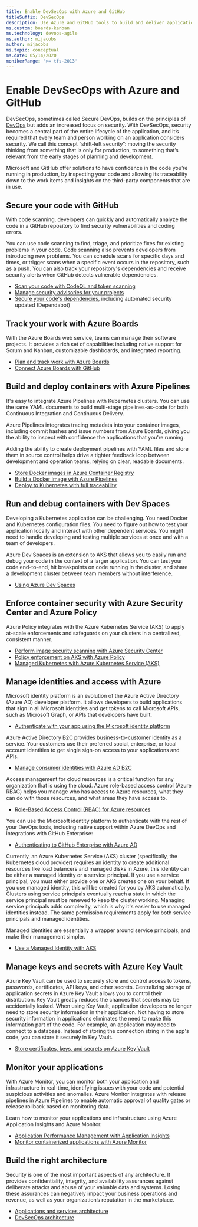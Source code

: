 ```yaml
---
title: Enable DevSecOps with Azure and GitHub
titleSuffix: DevSecOps
description: Use Azure and GitHub tools to build and deliver applications with a focus on security in every step of the process.
ms.custom: boards-kanban 
ms.technology: devops-agile
ms.author: mijacobs
author: mijacobs
ms.topic: conceptual
ms.date: 05/14/2020
monikerRange: '>= tfs-2013'
---
```


# Enable DevSecOps with Azure and GitHub

DevSecOps, sometimes called Secure DevOps, builds on the principles of [DevOps](https://azure.microsoft.com/overview/what-is-devops/) but adds an increased focus on security. With DevSecOps, security becomes a central part of the entire lifecycle of the application, and it’s required that every team and person working on an application considers security. We call this concept “shift-left security”: moving the security thinking from something that is only for production, to something that’s relevant from the early stages of planning and development. 

Microsoft and GitHub offer solutions to have confidence in the code you’re running in production, by inspecting your code and allowing its traceability down to the work items and insights on the third-party components that are in use. 

## Secure your code with GitHub

With code scanning, developers can quickly and automatically analyze the code in a GitHub repository to find security vulnerabilities and coding errors.

You can use code scanning to find, triage, and prioritize fixes for existing problems in your code. Code scanning also prevents developers from introducing new problems. You can schedule scans for specific days and times, or trigger scans when a specific event occurs in the repository, such as a push. You can also track your repository's dependencies and receive security alerts when GitHub detects vulnerable dependencies.

- [Scan your code with CodeQL and token scanning](https://help.github.com/github/finding-security-vulnerabilities-and-errors-in-your-code/automatically-scanning-your-code-for-vulnerabilities-and-errors)  
- [Manage security advisories for your projects](https://help.github.com/github/managing-security-vulnerabilities/managing-security-vulnerabilities-in-your-project)  
 - [Secure your code's dependencies](https://help.github.com/github/managing-security-vulnerabilities/managing-vulnerabilities-in-your-projects-dependencies), including automated security updated (Dependabot)

## Track your work with Azure Boards  

With the Azure Boards web service, teams can manage their software projects. It provides a rich set of capabilities including native support for Scrum and Kanban, customizable dashboards, and integrated reporting.

- [Plan and track work with Azure Boards](https://docs.microsoft.com/azure/devops/boards/get-started/plan-track-work)  
- [Connect Azure Boards with GitHub](https://docs.microsoft.com/azure/devops/boards/github)   


## Build and deploy containers with Azure Pipelines

It's easy to integrate Azure Pipelines with Kubernetes clusters. You can use the same YAML documents to build multi-stage pipelines-as-code for both Continuous Integration and Continuous Delivery.

Azure Pipelines integrates tracing metadata into your container images, including commit hashes and issue numbers from Azure Boards, giving you the ability to inspect with confidence the applications that you're running.

Adding the ability to create deployment pipelines with YAML files and store them in source control helps drive a tighter feedback loop between development and operation teams, relying on clear, readable documents.

- [Store Docker images in Azure Container Registry](https://docs.microsoft.com/azure/devops/pipelines/ecosystems/containers/acr-template) 
- [Build a Docker image with Azure Pipelines](https://docs.microsoft.com/azure/devops/pipelines/ecosystems/containers/build-image)   
- [Deploy to Kubernetes with full traceability](https://docs.microsoft.com/azure/devops/pipelines/process/environments-kubernetes)   


## Run and debug containers with Dev Spaces

Developing a Kubernetes application can be challenging. You need Docker and Kubernetes configuration files. You need to figure out how to test your application locally and interact with other dependent services. You might need to handle developing and testing multiple services at once and with a team of developers.

Azure Dev Spaces is an extension to AKS that allows you to easily run and debug your code in the context of a larger application. You can test your code end-to-end, hit breakpoints on code running in the cluster, and share a development cluster between team members without interference.

- [Using Azure Dev Spaces](https://docs.microsoft.com/azure/dev-spaces/how-dev-spaces-works)  


## Enforce container security with Azure Security Center and Azure Policy

Azure Policy integrates with the Azure Kubernetes Service (AKS) to apply at-scale enforcements and safeguards on your clusters in a centralized, consistent manner.

 - [Perform image security scanning with Azure Security Center](https://docs.microsoft.com/azure/security-center/azure-container-registry-integration)
- [Policy enforcement on AKS with Azure Policy](https://docs.microsoft.com/azure/governance/policy/concepts/rego-for-aks) 
- [Managed Kubernetes with Azure Kubernetes Service (AKS)](https://docs.microsoft.com/azure/aks/)   

## Manage identities and access with Azure

Microsoft identity platform is an evolution of the Azure Active Directory (Azure AD) developer platform. It allows developers to build applications that sign in all Microsoft identities and get tokens to call Microsoft APIs, such as Microsoft Graph, or APIs that developers have built.

- [Authenticate with your app using the Microsoft identity platform](https://docs.microsoft.com/azure/active-directory/develop/)  

Azure Active Directory B2C provides business-to-customer identity as a service. Your customers use their preferred social, enterprise, or local account identities to get single sign-on access to your applications and APIs.

- [Manage consumer identities with Azure AD B2C](https://docs.microsoft.com/azure/active-directory-b2c/)   

Access management for cloud resources is a critical function for any organization that is using the cloud. Azure role-based access control (Azure RBAC) helps you manage who has access to Azure resources, what they can do with those resources, and what areas they have access to.

- [Role-Based Access Control (RBAC) for Azure resources](https://docs.microsoft.com/azure/role-based-access-control/overview)   

You can use the Microsoft identity platform to authenticate with the rest of your DevOps tools, including native support within Azure DevOps and integrations with GitHub Enterprise:

- [Authenticating to GitHub Enterprise with Azure AD](https://help.github.com/en/github/setting-up-and-managing-organizations-and-teams/connecting-your-identity-provider-to-your-organization)

Currently, an Azure Kubernetes Service (AKS) cluster (specifically, the Kubernetes cloud provider) requires an identity to create additional resources like load balancers and managed disks in Azure, this identity can be either a managed identity or a service principal. If you use a service principal, you must either provide one or AKS creates one on your behalf. If you use managed identity, this will be created for you by AKS automatically. Clusters using service principals eventually reach a state in which the service principal must be renewed to keep the cluster working. Managing service principals adds complexity, which is why it's easier to use managed identities instead. The same permission requirements apply for both service principals and managed identities.

Managed identities are essentially a wrapper around service principals, and make their management simpler. 

- [Use a Managed Identity with AKS](https://docs.microsoft.com/azure/aks/use-managed-identity)  


## Manage keys and secrets with Azure Key Vault

Azure Key Vault can be used to securely store and control access to tokens, passwords, certificates, API keys, and other secrets. Centralizing storage of application secrets in Azure Key Vault allows you to control their distribution. Key Vault greatly reduces the chances that secrets may be accidentally leaked. When using Key Vault, application developers no longer need to store security information in their application. Not having to store security information in applications eliminates the need to make this information part of the code. For example, an application may need to connect to a database. Instead of storing the connection string in the app's code, you can store it securely in Key Vault.

- [Store certificates, keys, and secrets on Azure Key Vault](https://docs.microsoft.com/azure/key-vault/)   


## Monitor your applications  

With Azure Monitor, you can monitor both your application and infrastructure in real-time, identifying issues with your code and potential suspicious activities and anomalies. Azure Monitor integrates with release pipelines in Azure Pipelines to enable automatic approval of quality gates or release rollback based on monitoring data. 

Learn how to monitor your applications and infrastructure using Azure Application Insights and Azure Monitor.  

- [Application Performance Management with Application Insights](https://docs.microsoft.com/azure/azure-monitor/app/app-insights-overview) 
- [Monitor containerized applications with Azure Monitor](https://docs.microsoft.com/azure/azure-monitor/insights/container-insights-overview) 

## Build the right architecture 
Security is one of the most important aspects of any architecture. It provides confidentiality, integrity, and availability assurances against deliberate attacks and abuse of your valuable data and systems. Losing these assurances can negatively impact your business operations and revenue, as well as your organization’s reputation in the marketplace. 

- [Applications and services architecture](https://docs.microsoft.com/azure/architecture/framework/security/applications-services)  
- [DevSecOps architecture](https://docs.microsoft.com/azure/architecture/solution-ideas/articles/devsecops-in-azure)  
